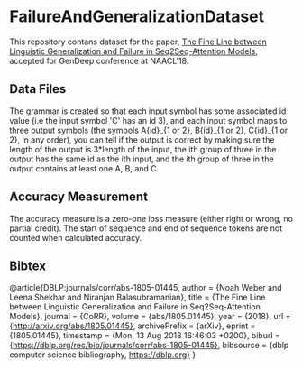 # FailureAndGeneralizationDataset

This repository contans dataset for the paper, [The Fine Line between Linguistic Generalization and Failure in Seq2Seq-Attention Models](https://arxiv.org/pdf/1805.01445.pdf), accepted for GenDeep conference at NAACL'18. 

## Data Files

The grammar is created so that each input symbol has some associated id value (i.e the input symbol 'C' has an id 3), and each input symbol maps to three output symbols (the symbols A{id}\_{1 or 2}, B{id}\_{1 or 2}, C{id}\_{1 or 2}, in any order), you can tell if the output is correct by making sure the length of the output is 3\*length of the input, the ith group of three in the output has the same id as the ith input, and the ith group of three in the output contains at least one A, B, and C. 

## Accuracy Measurement

The accuracy measure is a zero-one loss measure (either right or wrong, no partial credit). The start of sequence and end of sequence tokens are not counted when calculated accuracy. 


## Bibtex

@article{DBLP:journals/corr/abs-1805-01445,
  author    = {Noah Weber and
               Leena Shekhar and
               Niranjan Balasubramanian},
  title     = {The Fine Line between Linguistic Generalization and Failure in Seq2Seq-Attention
               Models},
  journal   = {CoRR},
  volume    = {abs/1805.01445},
  year      = {2018},
  url       = {http://arxiv.org/abs/1805.01445},
  archivePrefix = {arXiv},
  eprint    = {1805.01445},
  timestamp = {Mon, 13 Aug 2018 16:46:03 +0200},
  biburl    = {https://dblp.org/rec/bib/journals/corr/abs-1805-01445},
  bibsource = {dblp computer science bibliography, https://dblp.org}
}
